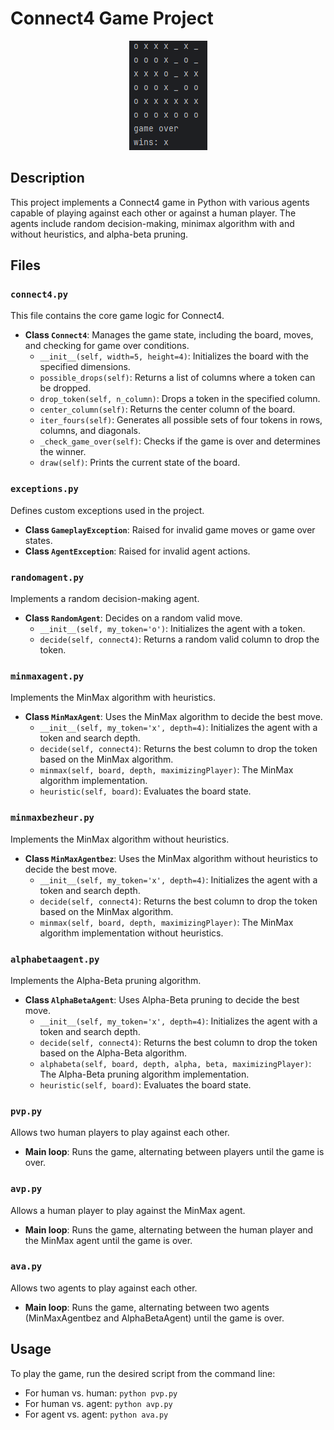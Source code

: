 # Connect4 Game Project
<div align="center">
    <img src="./game.png" alt=" Screenshot" />
</div>

## Description
This project implements a Connect4 game in Python with various agents capable of playing against each other or against a human player. The agents include random decision-making, minimax algorithm with and without heuristics, and alpha-beta pruning.

## Files

### `connect4.py`
This file contains the core game logic for Connect4.

- **Class `Connect4`**: Manages the game state, including the board, moves, and checking for game over conditions.
  - `__init__(self, width=5, height=4)`: Initializes the board with the specified dimensions.
  - `possible_drops(self)`: Returns a list of columns where a token can be dropped.
  - `drop_token(self, n_column)`: Drops a token in the specified column.
  - `center_column(self)`: Returns the center column of the board.
  - `iter_fours(self)`: Generates all possible sets of four tokens in rows, columns, and diagonals.
  - `_check_game_over(self)`: Checks if the game is over and determines the winner.
  - `draw(self)`: Prints the current state of the board.

### `exceptions.py`
Defines custom exceptions used in the project.

- **Class `GameplayException`**: Raised for invalid game moves or game over states.
- **Class `AgentException`**: Raised for invalid agent actions.

### `randomagent.py`
Implements a random decision-making agent.

- **Class `RandomAgent`**: Decides on a random valid move.
  - `__init__(self, my_token='o')`: Initializes the agent with a token.
  - `decide(self, connect4)`: Returns a random valid column to drop the token.

### `minmaxagent.py`
Implements the MinMax algorithm with heuristics.

- **Class `MinMaxAgent`**: Uses the MinMax algorithm to decide the best move.
  - `__init__(self, my_token='x', depth=4)`: Initializes the agent with a token and search depth.
  - `decide(self, connect4)`: Returns the best column to drop the token based on the MinMax algorithm.
  - `minmax(self, board, depth, maximizingPlayer)`: The MinMax algorithm implementation.
  - `heuristic(self, board)`: Evaluates the board state.

### `minmaxbezheur.py`
Implements the MinMax algorithm without heuristics.

- **Class `MinMaxAgentbez`**: Uses the MinMax algorithm without heuristics to decide the best move.
  - `__init__(self, my_token='x', depth=4)`: Initializes the agent with a token and search depth.
  - `decide(self, connect4)`: Returns the best column to drop the token based on the MinMax algorithm.
  - `minmax(self, board, depth, maximizingPlayer)`: The MinMax algorithm implementation without heuristics.

### `alphabetaagent.py`
Implements the Alpha-Beta pruning algorithm.

- **Class `AlphaBetaAgent`**: Uses Alpha-Beta pruning to decide the best move.
  - `__init__(self, my_token='x', depth=4)`: Initializes the agent with a token and search depth.
  - `decide(self, connect4)`: Returns the best column to drop the token based on the Alpha-Beta algorithm.
  - `alphabeta(self, board, depth, alpha, beta, maximizingPlayer)`: The Alpha-Beta pruning algorithm implementation.
  - `heuristic(self, board)`: Evaluates the board state.

### `pvp.py`
Allows two human players to play against each other.

- **Main loop**: Runs the game, alternating between players until the game is over.

### `avp.py`
Allows a human player to play against the MinMax agent.

- **Main loop**: Runs the game, alternating between the human player and the MinMax agent until the game is over.

### `ava.py`
Allows two agents to play against each other.

- **Main loop**: Runs the game, alternating between two agents (MinMaxAgentbez and AlphaBetaAgent) until the game is over.

## Usage
To play the game, run the desired script from the command line:
- For human vs. human: `python pvp.py`
- For human vs. agent: `python avp.py`
- For agent vs. agent: `python ava.py`


